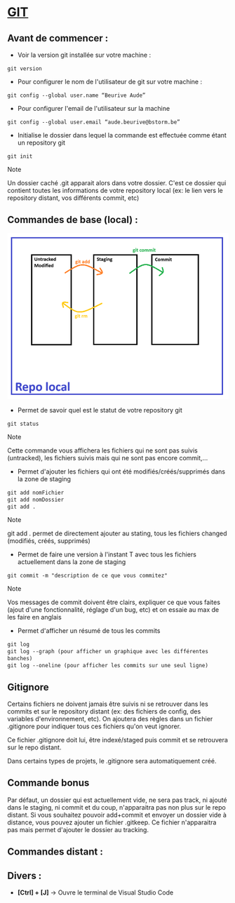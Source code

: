# [GIT](https://git-scm.com/)
## Avant de commencer :
* Voir la version git installée sur votre machine :
```
git version
```
* Pour configurer le nom de l'utilisateur de git sur votre machine :
```
git config --global user.name “Beurive Aude”
```
* Pour configurer l'email de l'utilisateur sur la machine
```
git config --global user.email “aude.beurive@bstorm.be”
```
* Initialise le dossier dans lequel la commande est effectuée comme étant un repository git 
```
git init
```
> [!NOTE] 
> Un dossier caché .git apparait alors dans votre dossier. C'est ce dossier qui contient toutes les informations de votre repository local (ex: le lien vers le repository distant, vos différents commit, etc)

## Commandes de base (local) :
<img src="./commandes_base.png" >

* Permet de savoir quel est le statut de votre repository git
```
git status
```
> [!NOTE]
> Cette commande vous affichera les fichiers qui ne sont pas suivis (untracked), les fichiers suivis mais qui ne sont pas encore commit,...

* Permet d'ajouter les fichiers qui ont été modifiés/créés/supprimés dans la zone de staging
```
git add nomFichier
git add nomDossier
git add . 
```
> [!Note]
> git add . permet de directement ajouter au stating, tous les fichiers changed (modifiés, créés, supprimés)

* Permet de faire une version à l'instant T avec tous les fichiers actuellement dans la zone de staging
```
git commit -m "description de ce que vous commitez"
```
> [!Note]
> Vos messages de commit doivent être clairs, expliquer ce que vous faites (ajout d'une fonctionnalité, réglage d'un bug, etc) et on essaie au max de les faire en anglais

* Permet d'afficher un résumé de tous les commits
```
git log 
git log --graph (pour afficher un graphique avec les différentes banches)
git log --oneline (pour afficher les commits sur une seul ligne)
```

## Gitignore
Certains fichiers ne doivent jamais être suivis ni se retrouver dans les commits et sur le repository distant (ex: des fichiers de config, des variables d'environnement, etc). On ajoutera des règles dans un fichier .gitignore pour indiquer tous ces fichiers qu'on veut ignorer.

Ce fichier .gitignore doit lui, être indexé/staged puis commit et se retrouvera sur le repo distant.

Dans certains types de projets, le .gitignore sera automatiquement créé.

## Commande bonus
Par défaut, un dossier qui est actuellement vide, ne sera pas track, ni ajouté dans le staging, ni commit et du coup, n'apparaitra pas non plus sur le repo distant. Si vous souhaitez pouvoir add+commit et envoyer un dossier vide à distance, vous pouvez ajouter un fichier .gitkeep. Ce fichier n'apparaitra pas mais permet d'ajouter le dossier au tracking.

## Commandes distant :

## Divers :
* **[Ctrl] + [J]** -> Ouvre le terminal de Visual Studio Code
